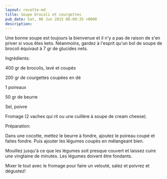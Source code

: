 ```yaml
---
layout: recette-md
title: Soupe brocoli et courgettes
pub_date: Sat, 06 Jun 2015 08:09:35 +0000
description: 
---
```

Une bonne soupe est toujours la bienvenue et il n'y a pas de raison de s'en priver si vous êtes keto. Néanmoins, gardez à l'esprit qu'un bol de soupe de brocoli équivaut à 7 gr de glucides nets.

Ingrédients:

400 gr de brocolis, lavé et coupés

200 gr de courgettes coupées en dé

1 poireaux

50 gr de beurre

Sel, poivre

Fromage (2 vaches qui rit ou une cuillère à soupe de cream cheese).

Préparation:

Dans une cocotte, mettez le beurre à fondre, ajoutez le poireau coupé et faites fondre. Puis ajouter les légumes coupés en mélangeant bien.

Mouillez jusqu'à ce que les légumes soit presque couvert et laissez cuire une vingtaine de minutes. Les légumes doivent être fondants.

Mixer le tout avec le fromage pour faire un velouté, salez et poivrez et dégustez!
